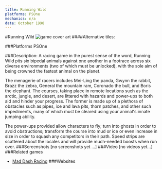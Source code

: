 ```yaml
---
title: Running Wild
platforms: PSOne
mechanics: n/a
date: October 1998
---
```

#Running Wild
![game cover art](//images.igdb.com/igdb/image/upload/t_cover_big/gtzvs0ikqbq5ujm04ilp.jpg "Logo Title Text 1")
####Alternative tiles:

###Platforms
PSOne

###Description:
A racing game in the purest sense of the word, Running Wild pits six bipedal animals against one another in a footrace across six diverse environments (two of which must be unlocked), with the sole aim of being crowned the fastest animal on the planet. 
 
The menagerie of racers includes Mei-Ling the panda, Gwynn the rabbit, Brazz the zebra, General the mountain ram, Coronado the bull, and Boris the elephant. The courses, taking place in remote locations such as the arctic, jungle, and desert, are littered with hazards and power-ups to both aid and hinder your progress. The former is made up of a plethora of obstacles such as pipes, ice and lava pits, thorn patches, and other such impediments, many of which must be cleared using your animal's innate jumping ability. 
 
The power-ups provided allow characters to fly; turn into ghosts in order to avoid obstructions; transform the course into mud or ice or even increase in size in order to squash any competitors in their path. Speed strips are scattered about the locales and will provide much-needed boosts when run over.
###Screenshots
[no screenshots yet ...]
###Video
[no videos yet...]
###Related games
* [Mad Dash Racing](/games/mad-dash-racing-5905/)
###Websites


